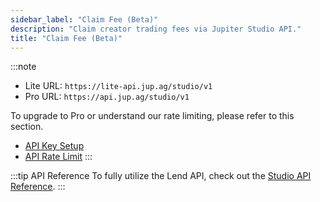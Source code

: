 ```yaml
---
sidebar_label: "Claim Fee (Beta)"
description: "Claim creator trading fees via Jupiter Studio API."
title: "Claim Fee (Beta)"
---
```


<head>
    <title>Claim Fee (Beta)</title>
    <meta name="twitter:card" content="summary" />
</head>

:::note
- Lite URL: `https://lite-api.jup.ag/studio/v1`
- Pro URL: `https://api.jup.ag/studio/v1`

To upgrade to Pro or understand our rate limiting, please refer to this section.
- [API Key Setup](/docs/api-setup)
- [API Rate Limit](/docs/api-rate-limit)
:::

:::tip API Reference
To fully utilize the Lend API, check out the [Studio API Reference](/docs/api/studio-api).
:::
